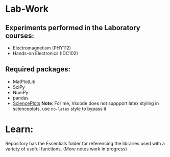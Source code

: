# Lab-Work

## Experiments performed in the Laboratory courses:
* Electromagnetism (PHY112)
* Hands-on Electronics (IDC102)

## Required packages:
* MatPlotLib
* SciPy
* NumPy
* pandas
* [SciencePlots](https://github.com/garrettj403/SciencePlots)
**Note**: For me, Vscode does not suppport latex styling in scienceplots, use `no-latex` style to bypass it

# Learn:
Repository has the Essentials folder for referencing the libraries used with a variety of useful functions.
(More notes work in progress)